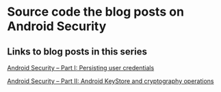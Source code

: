 # Source code the blog posts on Android Security

## Links to blog posts in this series
[Android Security – Part I: Persisting user credentials](https://techdroid.kbeanie.com/2018/12/10/android-security-part-i-persisting-user-credentials/)

[Android Security – Part II: Android KeyStore and cryptography operations](https://techdroid.kbeanie.com/2018/12/11/android-security-part-ii-android-keystore-and-cryptography-operations/)